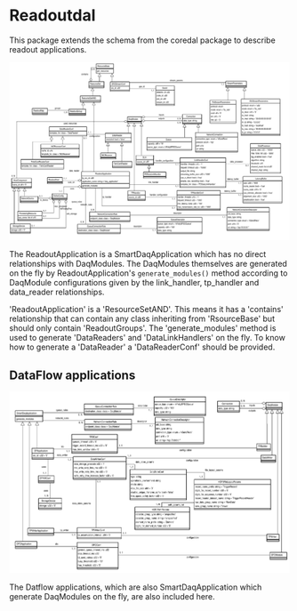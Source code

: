 # Readoutdal

 This package extends the schema from the coredal package
to describe readout applications.

  ![schema](schema.png)

The ReadoutApplication is a SmartDaqApplication which has no direct
relationships with DaqModules. The DaqModules themselves are generated
on the fly by ReadoutApplication's `generate_modules()` method
according to DaqModule configurations given by the link_handler,
tp_handler and data_reader relationships.

'ReadoutApplication' is a 'ResourceSetAND'. This means it has a
'contains' relationship that can contain any class inheriting from
'RsourceBase' but should only contain 'ReadoutGroups'. The
'generate_modules' method is used to generate 'DataReaders' and
'DataLinkHandlers' on the fly. To know how to generate a 'DataReader'
a 'DataReaderConf' should be provided.

## DataFlow applications

  ![DFApplication](DFApplication.png)

The Datflow applications, which are also SmartDaqApplication which generate
DaqModules on the fly, are also included here.